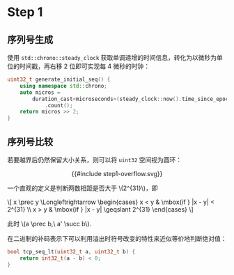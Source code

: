 # Step 1

## 序列号生成

使用 `std::chrono::steady_clock` 获取单调递增的时间信息，转化为以微秒为单位的时间戳，再右移 2 位即可实现每 4 微秒的时钟：

```c++
uint32_t generate_initial_seq() {
    using namespace std::chrono;
    auto micros =
        duration_cast<microseconds>(steady_clock::now().time_since_epoch())
            .count();
    return micros >> 2;
}
```

## 序列号比较

若要越界后仍然保留大小关系，则可以将 `uint32` 空间视为圆环：

<center>{{#include step1-overflow.svg}}</center>

一个直观的定义是判断两数相距是否大于 \\(2^{31}\\)，即

\\[
    x \prec y \Longleftrightarrow
    \begin{cases}
        x < y & \mbox{if } |x - y| < 2^{31} \\\\
        x > y & \mbox{if } |x - y| \geqslant 2^{31}
    \end{cases}
\\]

此时 \\(a \prec b,\ a' \succ b\\).

在二进制的补码表示下可以利用溢出时符号改变的特性来近似等价地判断绝对值：

```c++
bool tcp_seq_lt(uint32_t a, uint32_t b) {
    return int32_t(a - b) < 0;
}
```
